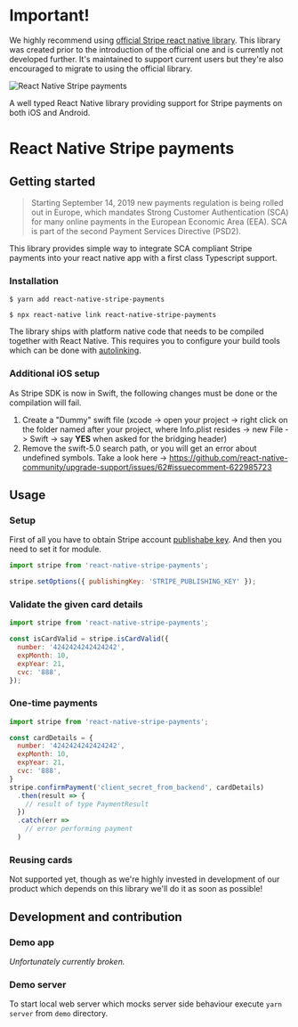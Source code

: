 # Important!

We highly recommend using [official Stripe react native library](https://github.com/stripe/stripe-react-native). This library was created prior to the introduction of the official one and is currently not developed further. It's maintained to support current users but they're also encouraged to migrate to using the official library.

![React Native Stripe payments](https://raw.githubusercontent.com/Fitpassu/react-native-stripe-payments/master/react-native-stripe-payments.png)

A well typed React Native library providing support for Stripe payments on both iOS and Android.

# React Native Stripe payments

## Getting started

> Starting September 14, 2019 new payments regulation is being rolled out in Europe, which mandates Strong Customer Authentication (SCA) for many online payments in the European Economic Area (EEA). SCA is part of the second Payment Services Directive (PSD2).

This library provides simple way to integrate SCA compliant Stripe payments into your react native app with a first class Typescript support.

### Installation

`$ yarn add react-native-stripe-payments`

`$ npx react-native link react-native-stripe-payments`

The library ships with platform native code that needs to be compiled together with React Native. This requires you to configure your build tools which can be done with [autolinking](https://github.com/react-native-community/cli/blob/master/docs/autolinking.md).

### Additional iOS setup
As Stripe SDK is now in Swift, the following changes must be done or the compilation will fail.

1. Create a "Dummy" swift file (xcode -> open your project -> right click on the folder named after your project, where Info.plist resides -> new File -> Swift -> say <b>YES</b> when asked for the bridging header)
2. Remove the swift-5.0 search path, or you will get an error about undefined symbols. Take a look here -> https://github.com/react-native-community/upgrade-support/issues/62#issuecomment-622985723

## Usage

### Setup

First of all you have to obtain Stripe account [publishabe key](https://stripe.com/docs/keys). And then you need to set it for module.

```javascript
import stripe from 'react-native-stripe-payments';

stripe.setOptions({ publishingKey: 'STRIPE_PUBLISHING_KEY' });
```

### Validate the given card details

```javascript
import stripe from 'react-native-stripe-payments';

const isCardValid = stripe.isCardValid({
  number: '4242424242424242',
  expMonth: 10,
  expYear: 21,
  cvc: '888',
});
```

### One-time payments

```javascript
import stripe from 'react-native-stripe-payments';

const cardDetails = {
  number: '4242424242424242',
  expMonth: 10,
  expYear: 21,
  cvc: '888',
}
stripe.confirmPayment('client_secret_from_backend', cardDetails)
  .then(result => {
    // result of type PaymentResult
  })
  .catch(err =>
    // error performing payment
  )
```

### Reusing cards

Not supported yet, though as we're highly invested in development of our product which depends on this library we'll do it as soon as possible!

## Development and contribution

### Demo app

_Unfortunately currently broken._

### Demo server

To start local web server which mocks server side behaviour execute `yarn server` from `demo` directory. 
